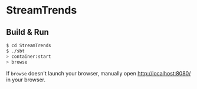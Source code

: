 # StreamTrends #

## Build & Run ##

```sh
$ cd StreamTrends
$ ./sbt
> container:start
> browse
```

If `browse` doesn't launch your browser, manually open [http://localhost:8080/](http://localhost:8080/) in your browser.
